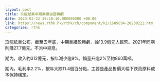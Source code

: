 ```yaml
---
layout: post
title: 玖龍紙業中期業績由盈轉虧
date: 2023-02-22 19:10:10.000000000 +08:00
link: https://news.rthk.hk/rthk/ch/component/k2/1689034-20230222.htm
categories: rthk
---
```


玖龍紙業公布，截至去年底，中期業績盈轉虧，蝕13.9億元人民幣。2021年同期則賺27.7億元。不派中期息。

期內，收入約312億元，按年減少逾9%。銷量升逾2%至約860萬噸。

期內，毛利率2.2%，按年大跌11.4個百分點，主要是產品售價大幅下跌而原料成本保持穩定。
